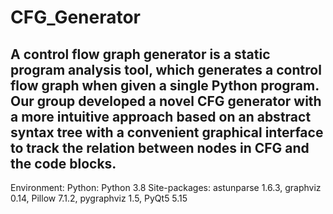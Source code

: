 # CFG_Generator

A control flow graph generator is a static program analysis tool, which generates a control flow graph when given a single Python program. Our group developed a novel CFG generator with a more intuitive approach based on an abstract syntax tree with a convenient graphical interface to track the relation between nodes in CFG and the code blocks.
---
Environment:
Python: Python 3.8
Site-packages: astunparse 1.6.3, graphviz 0.14, Pillow 7.1.2, pygraphviz 1.5, PyQt5 5.15
